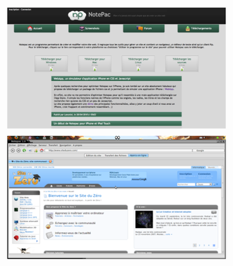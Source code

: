 ![Website](https://github.com/lancelot-c/Notepac/blob/main/screenshot-website.png?raw=true)


![Linux App](https://github.com/lancelot-c/Notepac/blob/main/screenshot-linux-app.jpg?raw=true)
